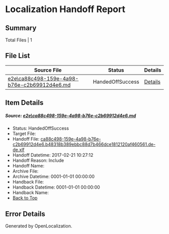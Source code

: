 # <a name='report-top'></a> Localization Handoff Report

## Summary
 Total Files | 1

## File List
 Source File | Status | Details 
 ----------- | ------ | ------- 
 [e2e\ca88c498-159e-4a98-b76e-c2b69912d4e6.md](https://github.com/OpenLocalizationTestOrg/ol-test4/blob/f7f9b54e2882cf53bdc6d47d46c849c6b13effdb/e2e/ca88c498-159e-4a98-b76e-c2b69912d4e6.md) | HandedOffSuccess | [Details](#f1282c0b700816de64027a4e0fdcbae674a1c4ab1)

## Item Details
##### <a name='f1282c0b700816de64027a4e0fdcbae674a1c4ab1'></a> Source: [e2e\ca88c498-159e-4a98-b76e-c2b69912d4e6.md](https://github.com/OpenLocalizationTestOrg/ol-test4/blob/f7f9b54e2882cf53bdc6d47d46c849c6b13effdb/e2e/ca88c498-159e-4a98-b76e-c2b69912d4e6.md)
* Status: HandedOffSuccess
* Target File: 
* Handoff File: [ca88c498-159e-4a98-b76e-c2b69912d4e6.b48318b389ebbc88d7b466dce1812120af460561.de-de.xlf](https://github.com/OpenLocalizationTestOrg/ol-test4-handoff/blob/19129b970c52b3f30e77951e2371047c73985c38/ol-handoff/OpenLocalizationTestOrg/ol-test4-dede/xinjiang/ht/ca88c498-159e-4a98-b76e-c2b69912d4e6.b48318b389ebbc88d7b466dce1812120af460561.de-de.xlf)
* Handoff Datetime: 2017-02-21 10:27:12
* Handoff Reason: Include
* Handoff Name: 
* Archive File: 
* Archive Datetime: 0001-01-01 00:00:00
* Handback File: 
* Handback Datetime: 0001-01-01 00:00:00
* Handback Name: 
* [Back to Top](#report-top)


## Error Details

Generated by OpenLocalization.
